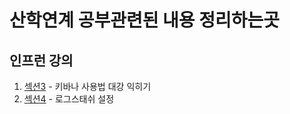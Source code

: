 # 산학연계 공부관련된 내용 정리하는곳

## 인프런 강의

1. [섹션3](inflearn/섹션3.md) - 키바나 사용법 대강 익히기
2. [섹션4](inflearn/섹션4.md) - 로그스태쉬 설정